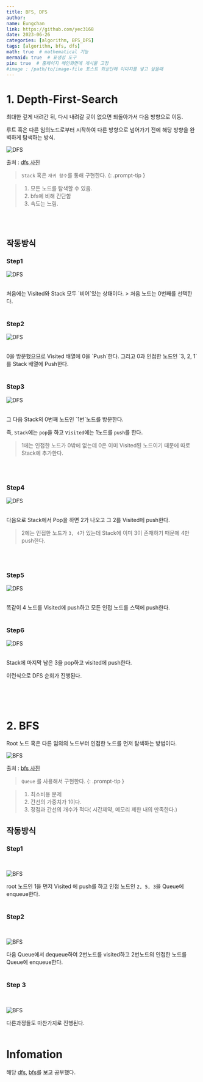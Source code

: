 ```yaml
---
title: BFS, DFS
author:
name: Eungchan
link: https://github.com/yec3168
date: 2023-06-26
categories: [algorithm, BFS_DFS]
tags: [algorithm, bfs, dfs]
math: true  # mathematical 기능
mermaid: true  # 표생성 도구
pin: true  # 홈페이지 메인화면에 게시물 고정
#image : /path/to/image-file 포스트 최상단에 이미지를 넣고 싶을때
---
```

  

# 1. Depth-First-Search

최대한 깊게 내려간 뒤, 다시 내려갈 곳이 없으면 되돌아가서 다음 방향으로 이동.

루트 혹은 다른 임의노드로부터 시작하여 다른 방향으로 넘어가기 전에 해당 방향을 완벽하게 탐색하는 방식.

![DFS](/assets/img/algorithm/dfs_bfs/dfs.gif)

출처 : [dfs 사진](https://developer-mac.tistory.com/64) 

>  `Stack` 혹은 `재귀 함수`를 통해 구현한다.
{: .prompt-tip }

 
>  1. 모든 노드를 탐색할 수 있음.
>  2. bfs에 비해 간단함
>  3. 속도는 느림.

<br>
<br>


## 작동방식
### Step1
![DFS](/assets/img/algorithm/dfs_bfs/dfs_1.png)

<br>
처음에는 Visited와  Stack 모두 `비어`있는 상태이다.
> 처음 노드는 0번째를 선택한다.
<br>
<br>

### Step2
![DFS](/assets/img/algorithm/dfs_bfs/dfs_2.png)

<br>
0을 방문했으므로 Visited 배열에 0을 `Push`한다.
그리고 0과 인접한 노드인 `3, 2, 1`를 Stack 배열에 Push한다.
<br>
<br>

### Step3
![DFS](/assets/img/algorithm/dfs_bfs/dfs_3.png)

<br>
그 다음 Stack의 0번째 노드인 `1번`노드를 방문한다.

즉, `Stack`에는 `pop`을 하고 `Visited`에는 1노드를 `push`를 한다.

> 1에는 인접한 노드가 0밖에 없는데 0은 이미 Visited된 노드이기 때문에 따로 Stack에 추가한다.
<br>
<br>

### Step4
![DFS](/assets/img/algorithm/dfs_bfs/dfs_4.png)

<br>
다음으로 Stack에서 Pop을 하면 2가 나오고 그 2를 Visited에 push한다.

> 2에는 인접한 노드가 `3, 4`가 있는데 Stack에 이미 3이 존재하기 때문에 4만 push한다.

<br>
<br>


### Step5
![DFS](/assets/img/algorithm/dfs_bfs/dfs_5.png)

<br>
똑같이 4 노드를 Visited에 push하고 모든 인접 노드를 스택에 push한다.
<br>
<br>


### Step6
![DFS](/assets/img/algorithm/dfs_bfs/dfs_6.png)

<br>
Stack에 마지막 남은 3을 pop하고 visited에 push한다.


이런식으로 DFS 순회가 진행된다.
<br>
<br>



<br>
<br>

# 2. BFS

Root 노드 혹은 다른 임의의 노드부터 인접한 노드를 먼저 탐색하는 방법이다.  

![BFS](/assets/img/algorithm/dfs_bfs/bfs.gif)

출처 : [bfs 사진](https://developer-mac.tistory.com/64)

>  `Queue` 를 사용해서 구현한다.
{: .prompt-tip }

>  1. 최소비용 문제
>  2. 간선의 가중치가 1이다.
>  3. 정점과 간선의 개수가 적다( 시간제약, 메모리 제한 내의 만족한다.) 
  



## 작동방식
### Step1

<br>

![BFS](/assets/img/algorithm/dfs_bfs/bfs_1.png)

root 노드인 1을 먼저 Visited 에 push를 하고 인접 노드인 `2, 5, 3`을 Queue에 enqueue한다.
<br>
<br>

### Step2

<br>

![BFS](/assets/img/algorithm/dfs_bfs/bfs_2.png)

다음 Queue에서 dequeue하여 2번노드를 visited하고 2번노드의 인접한 노드를 Queue에 enqueue한다.
<br>
<br>


### Step 3

<br>

![BFS](/assets/img/algorithm/dfs_bfs/bfs_3.png)

다른과정들도 마찬가지로 진행된다.
<br>
<br>

# Infomation
해당 [dfs](https://www.geeksforgeeks.org/depth-first-search-or-dfs-for-a-graph/), [bfs](https://www.codesdope.com/course/algorithms-bfs/)를 보고 공부했다.